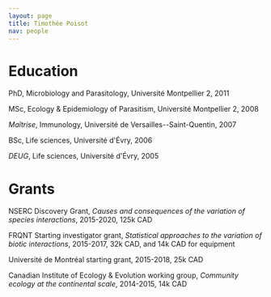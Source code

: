 ```yaml
---
layout: page
title: Timothée Poisot
nav: people
---
```


# Education

PhD, Microbiology and Parasitology, Université Montpellier 2, 2011

MSc, Ecology & Epidemiology of Parasitism, Université Montpellier 2, 2008

*Maîtrise*, Immunology, Université de Versailles--Saint-Quentin, 2007

BSc, Life sciences, Université d'Évry, 2006

*DEUG*, Life sciences, Université d'Évry, 2005

# Grants

NSERC Discovery Grant, *Causes and consequences of the variation of species interactions*, 2015-2020, 125k CAD

FRQNT Starting investigator grant, *Statistical approaches to the variation of biotic interactions*, 2015-2017, 32k CAD, and 14k CAD for equipment

Université de Montréal starting grant, 2015-2018, 25k CAD

Canadian Institute of Ecology & Evolution working group, *Community ecology at the continental scale*, 2014-2015, 14k CAD
